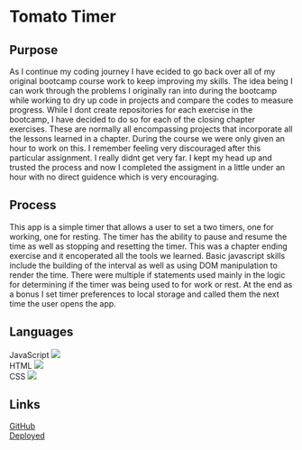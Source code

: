 # Tomato Timer

## Purpose
As I continue my coding journey I have ecided to go back over all of my original bootcamp course work to keep improving my skills. The idea being I can work through the problems I originally ran into during the bootcamp while working to dry up code in projects and compare the codes to measure progress. While I dont create repositories for each exercise in the bootcamp, I have decided to do so for each of the closing chapter exercises. These are normally all encompassing projects that incorporate all the lessons learned in a chapter. During the course we were only given an hour to work on this. I remember feeling very discouraged after this particular assignment. I really didnt get very far. I kept my head up and trusted the process and now I completed the assigment in a little under an hour with no direct guidence which is very encouraging.

## Process 
This app is a simple timer that allows a user to set a two timers, one for working, one for resting. The timer has the ability to pause and resume the time as well as stopping and resetting the timer. This was a chapter ending exercise and it encoperated all the tools we learned. Basic javascript skills include the building of the interval as well as using DOM manipulation to render the time. There were multiple if statements used mainly in the logic for determining if the timer was being used to for work or rest. At the end as a bonus I set timer preferences to local storage and called them the next time the user opens the app. 

## Languages 
JavaScript <img src="https://progress-bar.dev/40">
<br>
HTML <img src="https://progress-bar.dev/25">
<br>
CSS <img src="https://progress-bar.dev/35">

## Links
[GitHub](https://github.com/sharkattack182/tomato-timer)
<br>
[Deployed](https://sharkattack182.github.io/tomato-timer)
